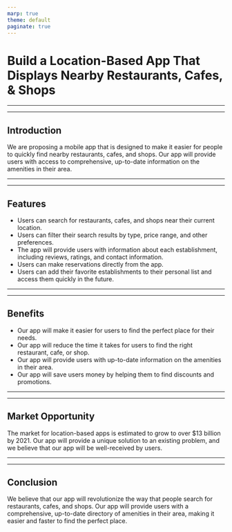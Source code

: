 ```yaml
---
marp: true
theme: default
paginate: true
---
```

# Build a Location-Based App That Displays Nearby Restaurants, Cafes, & Shops

---

---
## Introduction

We are proposing a mobile app that is designed to make it easier for people to quickly find nearby restaurants, cafes, and shops. Our app will provide users with access to comprehensive, up-to-date information on the amenities in their area. 

---

---
## Features

* Users can search for restaurants, cafes, and shops near their current location. 
* Users can filter their search results by type, price range, and other preferences. 
* The app will provide users with information about each establishment, including reviews, ratings, and contact information. 
* Users can make reservations directly from the app. 
* Users can add their favorite establishments to their personal list and access them quickly in the future. 

--- 

---
## Benefits 

* Our app will make it easier for users to find the perfect place for their needs. 
* Our app will reduce the time it takes for users to find the right restaurant, cafe, or shop. 
* Our app will provide users with up-to-date information on the amenities in their area. 
* Our app will save users money by helping them to find discounts and promotions. 

--- 

---
## Market Opportunity 

The market for location-based apps is estimated to grow to over $13 billion by 2021. Our app will provide a unique solution to an existing problem, and we believe that our app will be well-received by users. 

--- 

---
## Conclusion 

We believe that our app will revolutionize the way that people search for restaurants, cafes, and shops. Our app will provide users with a comprehensive, up-to-date directory of amenities in their area, making it easier and faster to find the perfect place.
  
